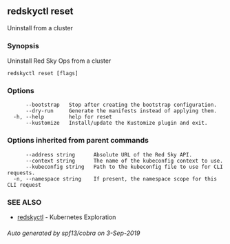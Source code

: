 ## redskyctl reset

Uninstall from a cluster

### Synopsis

Uninstall Red Sky Ops from a cluster

```
redskyctl reset [flags]
```

### Options

```
      --bootstrap   Stop after creating the bootstrap configuration.
      --dry-run     Generate the manifests instead of applying them.
  -h, --help        help for reset
      --kustomize   Install/update the Kustomize plugin and exit.
```

### Options inherited from parent commands

```
      --address string      Absolute URL of the Red Sky API.
      --context string      The name of the kubeconfig context to use.
      --kubeconfig string   Path to the kubeconfig file to use for CLI requests.
  -n, --namespace string    If present, the namespace scope for this CLI request
```

### SEE ALSO

* [redskyctl](redskyctl.md)	 - Kubernetes Exploration

###### Auto generated by spf13/cobra on 3-Sep-2019
